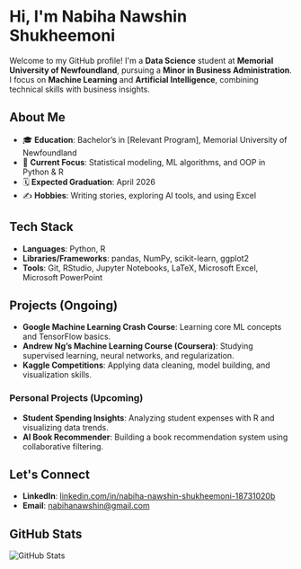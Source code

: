 # Hi, I'm Nabiha Nawshin Shukheemoni

Welcome to my GitHub profile! I'm a **Data Science** student at **Memorial University of Newfoundland**, pursuing a **Minor in Business Administration**. I focus on **Machine Learning** and **Artificial Intelligence**, combining technical skills with business insights.

## About Me
- 🎓 **Education**: Bachelor’s in [Relevant Program], Memorial University of Newfoundland  
- 🎯 **Current Focus**: Statistical modeling, ML algorithms, and OOP in Python & R  
- 🗓️ **Expected Graduation**: April 2026  
- ✍️ **Hobbies**: Writing stories, exploring AI tools, and using Excel  

## Tech Stack
- **Languages**: Python, R  
- **Libraries/Frameworks**: pandas, NumPy, scikit-learn, ggplot2  
- **Tools**: Git, RStudio, Jupyter Notebooks, LaTeX, Microsoft Excel, Microsoft PowerPoint  

## Projects (Ongoing)
- **Google Machine Learning Crash Course**: Learning core ML concepts and TensorFlow basics.  
- **Andrew Ng’s Machine Learning Course (Coursera)**: Studying supervised learning, neural networks, and regularization.  
- **Kaggle Competitions**: Applying data cleaning, model building, and visualization skills.

### Personal Projects (Upcoming)
- **Student Spending Insights**: Analyzing student expenses with R and visualizing data trends.  
- **AI Book Recommender**: Building a book recommendation system using collaborative filtering.

## Let's Connect
- **LinkedIn**: [linkedin.com/in/nabiha-nawshin-shukheemoni-18731020b](http://linkedin.com/in/nabiha-nawshin-shukheemoni-18731020b)  
- **Email**: nabihanawshin@gmail.com  

## GitHub Stats
![GitHub Stats](https://github-readme-stats.vercel.app/api?username=Shukheemoni&show_icons=true&theme=tokyonight)
